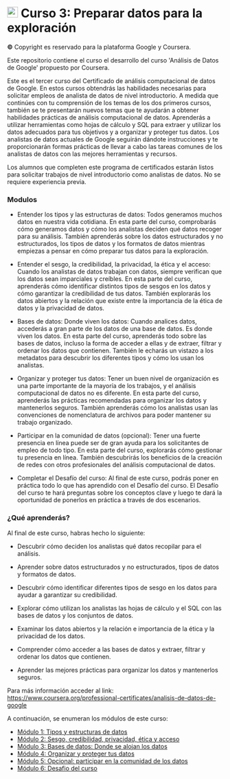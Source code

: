 # <img src="https://github.com/shimadasoftware/data-analysis-path/assets/73977456/9dfa6ce6-b8d0-44d0-b472-74f530bd4728" alt="Italian Trulli" style="width:25px;height:25px;"> Curso 3: Preparar datos para la exploración
**©** Copyright es reservado para la plataforma Google y Coursera.

Este repositorio contiene el curso el desarrollo del curso 'Análisis de Datos de Google' propuesto por Coursera.

Este es el tercer curso del Certificado de análisis computacional de datos de Google. En estos cursos obtendrás las habilidades necesarias para solicitar empleos de analista de datos de nivel introductorio. A medida que continúes con tu comprensión de los temas de los dos primeros cursos, también se te presentarán nuevos temas que te ayudarán a obtener habilidades prácticas de análisis computacional de datos. Aprenderás a utilizar herramientas como hojas de cálculo y SQL para extraer y utilizar los datos adecuados para tus objetivos y a organizar y proteger tus datos. Los analistas de datos actuales de Google seguirán dándote instrucciones y te proporcionarán formas prácticas de llevar a cabo las tareas comunes de los analistas de datos con las mejores herramientas y recursos.

Los alumnos que completen este programa de certificados estarán listos para solicitar trabajos de nivel introductorio como analistas de datos. No se requiere experiencia previa.

### Modulos

- Entender los tipos y las estructuras de datos: Todos generamos muchos datos en nuestra vida cotidiana. En esta parte del curso, comprobarás cómo generamos datos y cómo los analistas deciden qué datos recoger para su análisis. También aprenderás sobre los datos estructurados y no estructurados, los tipos de datos y los formatos de datos mientras empiezas a pensar en cómo preparar tus datos para la exploración.

- Entender el sesgo, la credibilidad, la privacidad, la ética y el acceso: Cuando los analistas de datos trabajan con datos, siempre verifican que los datos sean imparciales y creíbles. En esta parte del curso, aprenderás cómo identificar distintos tipos de sesgos en los datos y cómo garantizar la credibilidad de tus datos. También explorarás los datos abiertos y la relación que existe entre la importancia de la ética de datos y la privacidad de datos.

- Bases de datos: Donde viven los datos: Cuando analices datos, accederás a gran parte de los datos de una base de datos. Es donde viven los datos. En esta parte del curso, aprenderás todo sobre las bases de datos, incluso la forma de acceder a ellas y de extraer, filtrar y ordenar los datos que contienen. También le echarás un vistazo a los metadatos para descubrir los diferentes tipos y cómo los usan los analistas.

- Organizar y proteger tus datos: Tener un buen nivel de organización es una parte importante de la mayoría de los trabajos, y el análisis computacional de datos no es diferente. En esta parte del curso, aprenderás las prácticas recomendadas para organizar los datos y mantenerlos seguros. También aprenderás cómo los analistas usan las convenciones de nomenclatura de archivos para poder mantener su trabajo organizado.

- Participar en la comunidad de datos (opcional): Tener una fuerte presencia en línea puede ser de gran ayuda para los solicitantes de empleo de todo tipo. En esta parte del curso, explorarás cómo gestionar tu presencia en línea. También descubrirás los beneficios de la creación de redes con otros profesionales del análisis computacional de datos.

- Completar el Desafío del curso: Al final de este curso, podrás poner en práctica todo lo que has aprendido con el Desafío del curso. El Desafío del curso te hará preguntas sobre los conceptos clave y luego te dará la oportunidad de ponerlos en práctica a través de dos escenarios.

### ¿Qué aprenderás?

Al final de este curso, habras hecho lo siguiente: 

 - Descubrir cómo deciden los analistas qué datos recopilar para el análisis.
 
 - Aprender sobre datos estructurados y no estructurados, tipos de datos y formatos de datos.

 - Descubrir cómo identificar diferentes tipos de sesgo en los datos para ayudar a garantizar su credibilidad. 

 - Explorar cómo utilizan los analistas las hojas de cálculo y el SQL con las bases de datos y los conjuntos de datos.

 - Examinar los datos abiertos y la relación e importancia de la ética y la privacidad de los datos.

 - Comprender cómo acceder a las bases de datos y extraer, filtrar y ordenar los datos que contienen.

 - Aprender las mejores prácticas para organizar los datos y mantenerlos seguros.

Para más información acceder al link: https://www.coursera.org/professional-certificates/analisis-de-datos-de-google

A continuación, se enumeran los módulos de este curso:
<ul dir="auto">
  <li><a href="./module%201/module%201.md">Módulo 1: Tipos y estructuras de datos</a></li>
  <li><a href="./module%202/module%202.md">Módulo 2: Sesgo, credibilidad, privacidad, ética y acceso</a></li>
  <li><a href="./module%203/module%203.md">Módulo 3: Bases de datos: Donde se alojan los datos</a></li>
  <li><a href="./module%204/module%204.md">Módulo 4: Organizar y proteger tus datos</a></li>
  <li><a href="./module%203/module%205.md">Módulo 5: Opcional: participar en la comunidad de los datos</a></li>
  <li><a href="./module%204/module%206.md">Módulo 6: Desafio del curso</a></li>
</ul>
